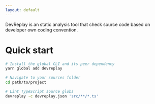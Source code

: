 ```yaml
---
layout: default
---
```


DevReplay is an static analysis tool that check source code based on developer own coding convention.

# Quick start


```sh
# Install the global CLI and its peer dependency
yarn global add devreplay

# Navigate to your sources folder
cd path/to/project

# Lint TypeScript source globs
devreplay -c devreplay.json 'src/**/*.ts'
```
